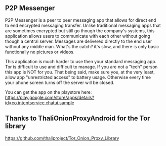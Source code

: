 ## P2P Messenger

P2P Messenger is a peer to peer messaging app that allows for direct end to end encrypted messaging transfer. Unlike traditional messaging apps that are sometimes encrypted but still go though the company's systems, this application allows users to communicate with each other without going though a central server. Messages are delivered directly to the end user without any middle man. What's the catch? it's slow, and there is only basic functionally no pictures or videos.

This application is much harder to use then your standard messaging app. Tor is difficult to use and difficult to manage. If you are not a "tech" person this app is NOT for you. That being said, make sure you, at the very least, allow app "unrestricted access" to battery usage. Otherwise every time your phone screen turns off the server will be closed.

You can get the app on the playstore here:
https://play.google.com/store/apps/details?id=co.intentservice.chatui.sample

## Thanks to ThaliOnionProxyAndroid for the Tor library

https://github.com/thaliproject/Tor_Onion_Proxy_Library




